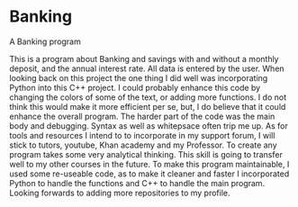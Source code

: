 # Banking
A Banking program 

This is a program about Banking and savings with and without a monthly deposit, and the annual interest rate. All data is entered by the user.
When looking back on this project the one thing I did well was incorporating Python into this C++ project. I could probably enhance this code by changing the colors of some of the text, or adding more functions. I do not think this would make it more efficient per se, but, I do believe that it could enhance the overall program. The harder part of the code was the main body and debugging. Syntax as well as whitepsace often trip me up. As for tools and resources I intend to to incorporate in my support forum, I will stick to tutors, youtube, Khan academy and my Professor. To create any program takes some very analytical thinking. This skill is going to transfer well to my other courses in the future. To make this program maintainable, I used some re-useable code, as to make it cleaner and faster I incorporated Python to handle the functions and C++ to handle the main program. Looking forwards to adding more repositories to my profile.

